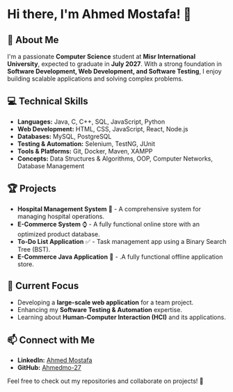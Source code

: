 # Hi there, I'm Ahmed Mostafa! 👋

## 🚀 About Me
I'm a passionate **Computer Science** student at **Misr International University**, expected to graduate in **July 2027**. With a strong foundation in **Software Development, Web Development, and Software Testing**, I enjoy building scalable applications and solving complex problems.

## 💻 Technical Skills
- **Languages:** Java, C, C++, SQL, JavaScript, Python
- **Web Development:** HTML, CSS, JavaScript, React, Node.js
- **Databases:** MySQL, PostgreSQL
- **Testing & Automation:** Selenium, TestNG, JUnit
- **Tools & Platforms:** Git, Docker, Maven, XAMPP
- **Concepts:** Data Structures & Algorithms, OOP, Computer Networks, Database Management

## 🏆 Projects
- **Hospital Management System** 🏥 - A comprehensive system for managing hospital operations.
- **E-Commerce System** ⌚ - A fully functional online store with an optimized product database.
- **To-Do List Application** ✅ - Task management app using a Binary Search Tree (BST).
- **E-Commerce Java Application** 🛒 - .A fully functional offline application store.

## 🎯 Current Focus
- Developing a **large-scale web application** for a team project.
- Enhancing my **Software Testing & Automation** expertise.
- Learning about **Human-Computer Interaction (HCI)** and its applications.

## 📫 Connect with Me
- **LinkedIn:** [Ahmed Mostafa](https://www.linkedin.com/in/ahmedmo-27)
- **GitHub:** [Ahmedmo-27](https://github.com/Ahmedmo-27)

Feel free to check out my repositories and collaborate on projects! 🚀
